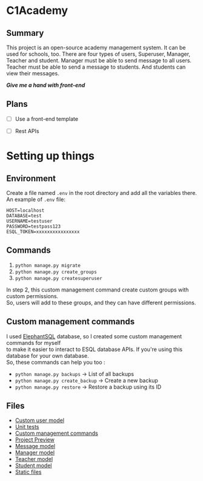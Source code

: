 # C1Academy

## Summary
This project is an open-source academy management system. It can be used for schools, too.
There are four types of users, Superuser, Manager, Teacher and student.
Manager must be able to send message to all users. Teacher must be able to send a message to students. 
And students can view their messages.

**_Give me a hand with front-end_**


## Plans
- [ ] Use a front-end template
- [ ] Rest APIs


# Setting up things

## Environment
Create a file named `.env` in the root directory and add all the variables there. An example of `.env` file:
```
HOST=localhost
DATABASE=test
USERNAME=testuser
PASSWORD=testpass123
ESQL_TOKEN=xxxxxxxxxxxxxxxx
```

## Commands
1. `python manage.py migrate`
2. `python manage.py create_groups`
3. `python manage.py createsuperuser`

In step 2, this custom management command create custom groups with custom permissions. <br>
So, users will add to these groups, and they can have different permissions.


## Custom management commands
I used [ElephantSQL](https://elephantsql.com/) database, so I created some custom management commands for myself <br>
to make it easier to interact to ESQL database APIs. If you're using this database for your own database. <br>
So, these commands can help you too :
- `python manage.py backups` -> List of all backups
- `python manage.py create_backup` -> Create a new backup
- `python manage.py restore` -> Restore a backup using its ID


## Files
- [Custom user model](https://github.com/AnonC0DER/C1Academy/blob/main/core/models.py)
- [Unit tests](https://github.com/AnonC0DER/C1Academy/tree/main/core/tests)
- [Custom management commands](https://github.com/AnonC0DER/C1Academy/tree/main/core/management)
- [Project Preview](https://github.com/AnonC0DER/C1Academy/tree/main/ProjectPreview)
- [Message model](https://github.com/AnonC0DER/C1Academy/tree/main/Message)
- [Manager model](https://github.com/AnonC0DER/C1Academy/tree/main/Manager)
- [Teacher model](https://github.com/AnonC0DER/C1Academy/tree/main/Teacher)
- [Student model](https://github.com/AnonC0DER/C1Academy/tree/main/Student)
- [Static files](https://github.com/AnonC0DER/C1Academy/tree/main/static)
